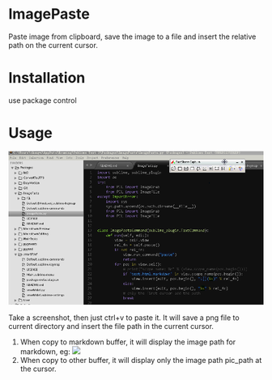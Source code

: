 ImagePaste
==========

Paste image from clipboard, save the image to a file and insert the relative path on the current cursor.


# Installation

use package control


# Usage

![](./gif/imagepaste.gif)

Take a screenshot, then just ctrl+v to paste it. It will save a png file to current directory and insert the file path in the current cursor. 

1. When copy to markdown buffer, it will display the image path for markdown, eg: ![](pic_path)
2. When copy to other buffer, it will display only the image path pic_path at the cursor. 
 
